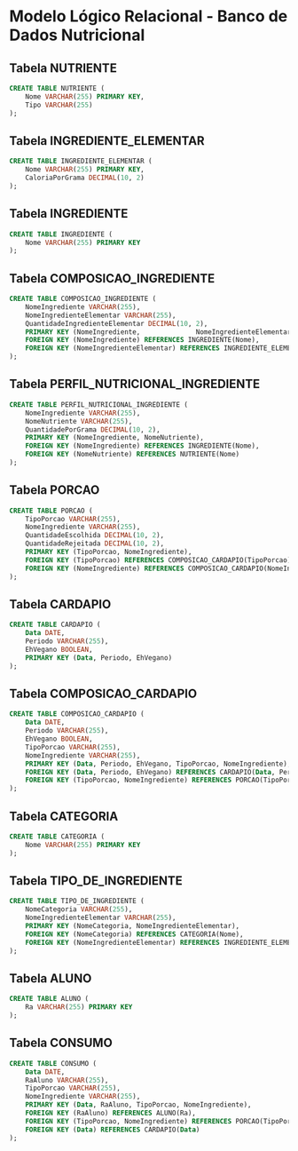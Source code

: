 # Modelo Lógico Relacional - Banco de Dados Nutricional

## Tabela NUTRIENTE

```sql
CREATE TABLE NUTRIENTE (
    Nome VARCHAR(255) PRIMARY KEY,
    Tipo VARCHAR(255)
);
```
## Tabela INGREDIENTE_ELEMENTAR

```sql
CREATE TABLE INGREDIENTE_ELEMENTAR (
    Nome VARCHAR(255) PRIMARY KEY,
    CaloriaPorGrama DECIMAL(10, 2)
);
```
## Tabela INGREDIENTE

```sql
CREATE TABLE INGREDIENTE (
    Nome VARCHAR(255) PRIMARY KEY
);
```
## Tabela COMPOSICAO_INGREDIENTE

```sql
CREATE TABLE COMPOSICAO_INGREDIENTE (
    NomeIngrediente VARCHAR(255),
    NomeIngredienteElementar VARCHAR(255),
    QuantidadeIngredienteElementar DECIMAL(10, 2),
    PRIMARY KEY (NomeIngrediente,              NomeIngredienteElementar),
    FOREIGN KEY (NomeIngrediente) REFERENCES INGREDIENTE(Nome),
    FOREIGN KEY (NomeIngredienteElementar) REFERENCES INGREDIENTE_ELEMENTAR(Nome)
);
```
## Tabela PERFIL_NUTRICIONAL_INGREDIENTE

```sql
CREATE TABLE PERFIL_NUTRICIONAL_INGREDIENTE (
    NomeIngrediente VARCHAR(255),
    NomeNutriente VARCHAR(255),
    QuantidadePorGrama DECIMAL(10, 2),
    PRIMARY KEY (NomeIngrediente, NomeNutriente),
    FOREIGN KEY (NomeIngrediente) REFERENCES INGREDIENTE(Nome),
    FOREIGN KEY (NomeNutriente) REFERENCES NUTRIENTE(Nome)
);
```

## Tabela PORCAO

```sql
CREATE TABLE PORCAO (
    TipoPorcao VARCHAR(255),
    NomeIngrediente VARCHAR(255),
    QuantidadeEscolhida DECIMAL(10, 2),
    QuantidadeRejeitada DECIMAL(10, 2),
    PRIMARY KEY (TipoPorcao, NomeIngrediente),
    FOREIGN KEY (TipoPorcao) REFERENCES COMPOSICAO_CARDAPIO(TipoPorcao),
    FOREIGN KEY (NomeIngrediente) REFERENCES COMPOSICAO_CARDAPIO(NomeIngrediente)
);
```

## Tabela CARDAPIO

```sql
CREATE TABLE CARDAPIO (
    Data DATE,
    Periodo VARCHAR(255),
    EhVegano BOOLEAN,
    PRIMARY KEY (Data, Periodo, EhVegano)
);
```
## Tabela COMPOSICAO_CARDAPIO

```sql
CREATE TABLE COMPOSICAO_CARDAPIO (
    Data DATE,
    Periodo VARCHAR(255),
    EhVegano BOOLEAN,
    TipoPorcao VARCHAR(255),
    NomeIngrediente VARCHAR(255),
    PRIMARY KEY (Data, Periodo, EhVegano, TipoPorcao, NomeIngrediente),
    FOREIGN KEY (Data, Periodo, EhVegano) REFERENCES CARDAPIO(Data, Periodo, EhVegano),
    FOREIGN KEY (TipoPorcao, NomeIngrediente) REFERENCES PORCAO(TipoPorcao, NomeIngrediente)
);
```
## Tabela CATEGORIA

```sql
CREATE TABLE CATEGORIA (
    Nome VARCHAR(255) PRIMARY KEY
);
```
## Tabela TIPO_DE_INGREDIENTE

```sql
CREATE TABLE TIPO_DE_INGREDIENTE (
    NomeCategoria VARCHAR(255),
    NomeIngredienteElementar VARCHAR(255),
    PRIMARY KEY (NomeCategoria, NomeIngredienteElementar),
    FOREIGN KEY (NomeCategoria) REFERENCES CATEGORIA(Nome),
    FOREIGN KEY (NomeIngredienteElementar) REFERENCES INGREDIENTE_ELEMENTAR(Nome)
);
```
## Tabela ALUNO

```sql
CREATE TABLE ALUNO (
    Ra VARCHAR(255) PRIMARY KEY
);
```
## Tabela CONSUMO

```sql
CREATE TABLE CONSUMO (
    Data DATE,
    RaAluno VARCHAR(255),
    TipoPorcao VARCHAR(255),
    NomeIngrediente VARCHAR(255),
    PRIMARY KEY (Data, RaAluno, TipoPorcao, NomeIngrediente),
    FOREIGN KEY (RaAluno) REFERENCES ALUNO(Ra),
    FOREIGN KEY (TipoPorcao, NomeIngrediente) REFERENCES PORCAO(TipoPorcao, NomeIngrediente),
    FOREIGN KEY (Data) REFERENCES CARDAPIO(Data)
);
```